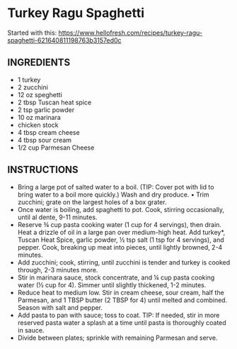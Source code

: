 # Turkey Ragu Spaghetti

Started with this: https://www.hellofresh.com/recipes/turkey-ragu-spaghetti-621640811198763b3157ed0c

## INGREDIENTS
  - 1 turkey
  - 2 zucchini
  - 12 oz speghetti
  - 2 tbsp Tuscan heat spice
  - 2 tsp garlic powder
  - 10 oz marinara
  - chicken stock
  - 4 tbsp cream cheese
  - 4 tbsp sour cream
  - 1/2 cup Parmesan Cheese



## INSTRUCTIONS
   - Bring a large pot of salted water to a boil. (TIP: Cover pot with lid to bring water to a boil more quickly.) Wash and dry produce. • Trim zucchini; grate on the largest holes of a box grater.
   - Once water is boiling, add spaghetti to pot. Cook, stirring occasionally, until al dente, 9-11 minutes. 
   - Reserve ¾ cup pasta cooking water (1 cup for 4 servings), then drain.
   Heat a drizzle of oil in a large pan over medium-high heat. Add turkey*, Tuscan Heat Spice, garlic powder, ½ tsp salt (1 tsp for 4 servings), and pepper. Cook, breaking up meat into pieces, until lightly browned, 2-4 minutes. 
   - Add zucchini; cook, stirring, until zucchini is tender and turkey is cooked through, 2-3 minutes more. 
   - Stir in marinara sauce, stock concentrate, and ¼ cup pasta cooking water (½ cup for 4). Simmer until slightly thickened, 1-2 minutes. 
   - Reduce heat to medium low. Stir in cream cheese, sour cream, half the Parmesan, and 1 TBSP butter (2 TBSP for 4) until melted and combined. Season with salt and pepper.
   - Add pasta to pan with sauce; toss to coat. TIP: If needed, stir in more reserved pasta water a splash at a time until pasta is thoroughly coated in sauce. 
   - Divide between plates; sprinkle with remaining Parmesan and serve.